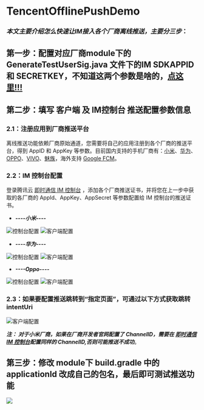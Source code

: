 # TencentOfflinePushDemo

### _本文主要介绍怎么快速让IM接入各个厂商离线推送，主要分三步_：

## 第一步：配置对应厂商module下的 GenerateTestUserSig.java 文件下的IM SDKAPPID 和 SECRETKEY，不知道这两个参数是啥的，[点这里!!!](https://cloud.tencent.com/document/product/269/36838)

## 第二步：填写 客户端 及 IM控制台 推送配置参数信息

### 2.1：注册应用到厂商推送平台
离线推送功能依赖厂商原始通道，您需要将自己的应用注册到各个厂商的推送平台，得到 AppID 和 AppKey 等参数。目前国内支持的手机厂商有：[小米](https://dev.mi.com/console/doc/detail?pId=68)、[华为](https://developer.huawei.com/consumer/cn/doc/development/HMSCore-Guides/service-introduction-0000001050040060)、[OPPO](https://open.oppomobile.com/wiki/doc#id=10195)、[VIVO](https://dev.vivo.com.cn/documentCenter/doc/281)、[魅族](http://open-wiki.flyme.cn/doc-wiki/index#id?129)，海外支持 [Google FCM](https://console.firebase.google.com/u/0/?hl=zh-cn)。

### 2.2：IM 控制台配置
登录腾讯云 [即时通信 IM 控制台](https://console.qcloud.com/avc) ，添加各个厂商推送证书，并将您在上一步中获取的各厂商的 AppId、AppKey、AppSecret 等参数配置给 IM 控制台的推送证书。

- ***----小米----***

![控制台配置](https://user-images.githubusercontent.com/30644065/182319740-5921154c-a056-4dae-94a0-654e6c0c2424.png)
![客户端配置](https://user-images.githubusercontent.com/30644065/182319278-0f453def-3d60-4903-87d0-6239dcfcf6c4.png)

- ***----华为----***

![控制台配置](https://user-images.githubusercontent.com/30644065/182317433-c7e85feb-b7f2-4ff2-a2bc-bc7ae8c3c5f2.png)
![客户端配置](https://user-images.githubusercontent.com/30644065/182318759-5aa16f4e-02bd-43b9-91f1-4e9e8241c781.png)

- ***----Oppo----***

![控制台配置](https://user-images.githubusercontent.com/30644065/182317579-b8d147b3-31e9-45e0-9f73-bfa769e55968.png)
![客户端配置](https://user-images.githubusercontent.com/30644065/182318939-3054f37a-c308-4b3a-9bdf-743fc652fbbe.png)
 
### 2.3：如果要配置推送跳转到“指定页面”，可通过以下方式获取跳转 intentUri

![客户端配置](https://user-images.githubusercontent.com/30644065/182507728-febe8591-3635-4fe9-b510-5ce06f281c78.png)

  
**_注：
对于小米厂商，如果在厂商开发者官网配置了 ChannelID，需要在 [即时通信 IM 控制台](https://console.qcloud.com/avc)配置同样的 ChannelID,否则可能推送不成功_**。




## 第三步：修改 module下 build.gradle 中的 applicationId 改成自己的包名，最后即可测试推送功能
![](https://user-images.githubusercontent.com/30644065/182315571-d038b13e-b283-47ec-8deb-e75b3bd394ff.png)
